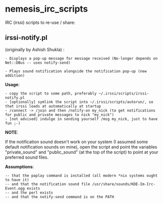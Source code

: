 nemesis_irc_scripts
===================

IRC (irssi) scripts to re-use / share:

irssi-notify.pl 
---------------
(originally by Ashish Shukla) : 

    - Displays a pop-up message for message received (No-longer depends on Net::DBus -- uses notify-send)

    - Plays sound notification alongside the notification pop-up (new addition)

**Usage**:

    - copy the script to some path, preferably ~/.irssi/scripts/irssi-notify.pl
    - [optionally] symlink the script into ~/.irssi/scripts/autorun/, so that irssi loads at automatically at startup
    - /connect -> /join and then /notify-on my_nick (to get notifications for public and private messages to nick "my_nick")
    - [not advised] indulge in sending yourself /msg my_nick, just to have fun ;-)

**NOTE**:

If the notification sound doesn't work on your system (I assumed some default notification sounds on mine), open the script and
point the variables "private_sound" and "public_sound" (at the top of the script) to point at your preferred sound files.

**Assumptions**:

    -- that the paplay command is installed (all modern *nix systems ought to have it)
    -- and that the notification sound file /usr/share/sounds/KDE-Im-Irc-Event.ogg exists
    -- and the perl exists
    -- and that the notify-send command is on the PATH
